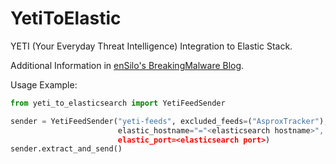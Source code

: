 # YetiToElastic
YETI (Your Everyday Threat Intelligence) Integration to Elastic Stack.

Additional Information in [enSilo's BreakingMalware Blog](https://blog.ensilo.com/yeti-eslasticstack).

Usage Example:

```python
from yeti_to_elasticsearch import YetiFeedSender

sender = YetiFeedSender("yeti-feeds", excluded_feeds=("AsproxTracker"),
                        elastic_hostname="="<elasticsearch hostname>",
                        elastic_port=<elasticsearch port>)
sender.extract_and_send()
```
